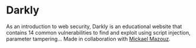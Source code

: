 # Darkly

As an introduction to web security, Darkly is an educational website that contains 14 common vulnerabilities to find and exploit using script injection, parameter tampering... Made in collaboration with [Mickael Mazouz](https://github.com/mi-mazouz).
